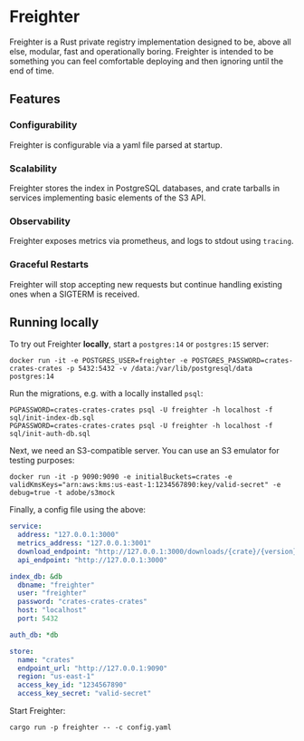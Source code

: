 # Freighter
Freighter is a Rust private registry implementation designed to be, above all else, modular, fast and operationally
boring. Freighter is intended to be something you can feel comfortable deploying and then ignoring until the end of
time.

## Features

### Configurability
Freighter is configurable via a yaml file parsed at startup.

### Scalability
Freighter stores the index in PostgreSQL databases, and crate tarballs in services implementing basic elements of the
S3 API.

### Observability
Freighter exposes metrics via prometheus, and logs to stdout using `tracing`.

### Graceful Restarts
Freighter will stop accepting new requests but continue handling existing ones when a SIGTERM is received.

## Running locally

To try out Freighter **locally**, start a `postgres:14` or `postgres:15` server:
```
docker run -it -e POSTGRES_USER=freighter -e POSTGRES_PASSWORD=crates-crates-crates -p 5432:5432 -v /data:/var/lib/postgresql/data postgres:14
```

Run the migrations, e.g. with a locally installed `psql`:
```
PGPASSWORD=crates-crates-crates psql -U freighter -h localhost -f sql/init-index-db.sql
PGPASSWORD=crates-crates-crates psql -U freighter -h localhost -f sql/init-auth-db.sql
```

Next, we need an S3-compatible server. You can use an S3 emulator for testing purposes:
```
docker run -it -p 9090:9090 -e initialBuckets=crates -e validKmsKeys="arn:aws:kms:us-east-1:1234567890:key/valid-secret" -e debug=true -t adobe/s3mock
```

Finally, a config file using the above:
```yaml
service:
  address: "127.0.0.1:3000"
  metrics_address: "127.0.0.1:3001"
  download_endpoint: "http://127.0.0.1:3000/downloads/{crate}/{version}"
  api_endpoint: "http://127.0.0.1:3000"

index_db: &db
  dbname: "freighter"
  user: "freighter"
  password: "crates-crates-crates"
  host: "localhost"
  port: 5432

auth_db: *db

store:
  name: "crates"
  endpoint_url: "http://127.0.0.1:9090"
  region: "us-east-1"
  access_key_id: "1234567890"
  access_key_secret: "valid-secret"
```

Start Freighter:
```
cargo run -p freighter -- -c config.yaml
```
